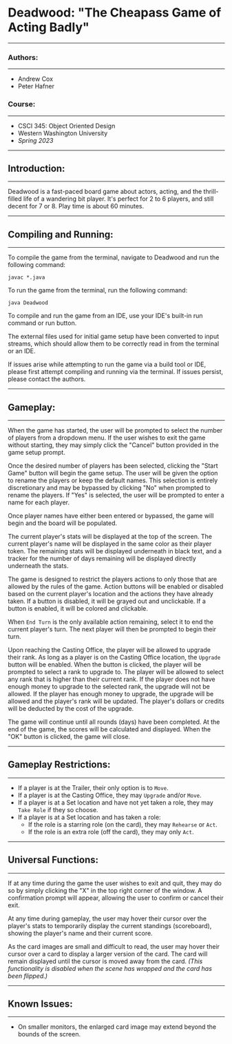 # Deadwood: "The Cheapass Game of Acting Badly"

---
### Authors:

---
* Andrew Cox
* Peter Hafner

### Course:

---

* CSCI 345: Object Oriented Design
* Western Washington University
* _Spring 2023_

---

## Introduction:

---

Deadwood is a fast-paced board game about actors, acting, and the thrill-filled life of a
wandering bit player. It's perfect for 2 to 6 players, and still decent for 7 or 8. Play
time is about 60 minutes.

---

## Compiling and Running:

---

To compile the game from the terminal, navigate to Deadwood and run
the following command:

```javac *.java```

To run the game from the terminal, run the following command:

```java Deadwood```

To compile and run the game from an IDE, use your IDE's built-in run command or run button.

The external files used for initial game setup have been converted to input streams, which
should allow them to be correctly read in from the terminal or an IDE.

If issues arise while attempting to run the game via a build tool or IDE, please first attempt
compiling and running via the terminal. If issues persist, please contact the authors.

---

## Gameplay:

---

When the game has started, the user will be prompted to select the number of players from a dropdown menu.
If the user wishes to exit the game without starting, they may simply click the "Cancel" button provided in 
the game setup prompt. 

Once the desired number of players has been selected, clicking the "Start Game" button will begin the game 
setup. The user will be given the option to rename the players or keep the default names. This selection 
is entirely discretionary and may be bypassed by clicking "No" when prompted to rename the players. If "Yes" 
is selected, the user will be prompted to enter a name for each player. 

Once player names have either been entered or bypassed, the game will begin and the board will be populated.

The current player's stats will be displayed at the top of the screen. The current player's name will be 
displayed in the same color as their player token. The remaining stats will be displayed underneath in 
black text, and a tracker for the number of days remaining will be displayed directly underneath the stats.

The game is designed to restrict the players actions to only those that are allowed by the rules of the game. 
Action buttons will be enabled or disabled based on the current player's location and the actions they have 
already taken. If a button is disabled, it will be grayed out and unclickable. If a button is enabled, it will
be colored and clickable.

When ```End Turn``` is the only available action remaining, select it to end the current player's turn. The 
next player will then be prompted to begin their turn.

Upon reaching the Casting Office, the player will be allowed to upgrade their rank. As long as a player is 
on the Casting Office location, the ```Upgrade``` button will be enabled. When the button is clicked, the
player will be prompted to select a rank to upgrade to. The player will be allowed to select any rank that
is higher than their current rank. If the player does not have enough money to upgrade to the selected rank,
the upgrade will not be allowed. If the player has enough money to upgrade, the upgrade will be allowed and
the player's rank will be updated. The player's dollars or credits will be deducted by the cost of the upgrade.

The game will continue until all rounds (days) have been completed. At the end of the game, the scores will 
be calculated and displayed. When the "OK" button is clicked, the game will close. 

---

## Gameplay Restrictions:

---

* If a player is at the Trailer, their only option is to ```Move```.
* If a player is at the Casting Office, they may ```Upgrade``` and/or ```Move```.
* If a player is at a Set location and have not yet taken a role, they may ```Take Role``` if they so choose.
* If a player is at a Set location and has taken a role:
    * If the role is a starring role (on the card), they may ```Rehearse``` or ```Act```.
    * If the role is an extra role (off the card), they may only ```Act```.

---

## Universal Functions:

---

If at any time during the game the user wishes to exit and quit, they may do so by simply clicking the "X"
in the top right corner of the window. A confirmation prompt will appear, allowing the user to confirm or
cancel their exit.

At any time during gameplay, the user may hover their cursor over the player's stats to temporarily display
the current standings (scoreboard), showing the player's name and their current score.

As the card images are small and difficult to read, the user may hover their cursor over a card to display
a larger version of the card. The card will remain displayed until the cursor is moved away from the card.
_(This functionality is disabled when the scene has wrapped and the card has been flipped.)_

---

## Known Issues:

---

* On smaller monitors, the enlarged card image may extend beyond the bounds of the screen.